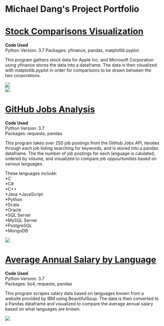# Michael Dang's Project Portfolio  

# [Stock Comparisons Visualization](https://github.com/mddang3/Projects/blob/9b29b866b9d95ec1c3d5358d2c85c52569b2b1f5/Stock%20Tracker.ipynb)  

**Code Used**  
Python Version: 3.7
Packages: yfinance, pandas, matplotlib.pyplot

This program gathers stock data for Apple Inc. and Microsoft Corporation using yfinance stores the data into a dataframe. The data is then visualized with matplotlib.pyplot in order for comparisons to be drawn between the two corporations.    

![](https://github.com/mddang3/Projects/blob/a7f5dbf37c2078101193a7d25a35b05acb70ac8c/stock%20price%20img.png)  
![](https://github.com/mddang3/Projects/blob/a7f5dbf37c2078101193a7d25a35b05acb70ac8c/div%20yield%20img.png)

# [GitHub Jobs Analysis](https://github.com/mddang3/Projects/blob/c119ad79365a647e1fb158cd4190a306106dadd7/GithubJobs.ipynb)

**Code Used**  
Python Version: 3.7  
Packages: requests, pandas 

This program takes over 250 job postings from the GitHub Jobs API, iterates through each job listing searching for keywords, and is stored into a pandas dataframe.  The the number of job postings for each language is calulated, ordered by volume, and visualized to compare job oppourtunities based on various languages.  
  
These languages include:  
*C  
*C#  
*C++  
*Java
*JavaScript  
*Python  
*Scala  
*Oracle  
*SQL Server  
*MySQL Server  
*PostgreSQL  
*MongoDB  

![](https://github.com/mddang3/Projects/blob/3ca0197dabd2b1aabd9ab0fc0840fc401e209d2d/Average%20Annual%20Salary%20by%20Language.png)
 
# [Average Annual Salary by Language](https://github.com/mddang3/Projects/blob/61533a292966b2f8c5e7ff9d008859c1cfd9778d/WebScraping.ipynb)  

**Code Used**  
Python Version: 3.7  
Packages: bs4, requests, pandas

This program scrapes salary data based on languages known from a website provided by IBM using BeautifulSoup. The data is then converted to a Pandas dataframe and visualized to compare the average annual salary based on what languages are known.

![](https://github.com/mddang3/Projects/blob/23df65aa93a8f7c4eab56ad70e14f3e75f4bf434/Number%20of%20Jobs.png)
